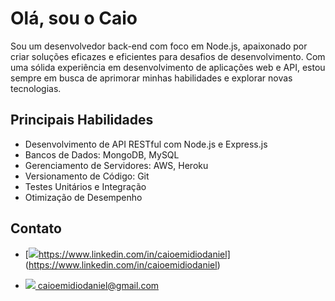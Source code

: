 
# Olá, sou o Caio

Sou um desenvolvedor back-end com foco em Node.js, apaixonado por criar soluções eficazes e eficientes para desafios de desenvolvimento. Com uma sólida experiência em desenvolvimento de aplicações web e API, estou sempre em busca de aprimorar minhas habilidades e explorar novas tecnologias.

## Principais Habilidades

- Desenvolvimento de API RESTful com Node.js e Express.js
- Bancos de Dados: MongoDB, MySQL
- Gerenciamento de Servidores: AWS, Heroku
- Versionamento de Código: Git
- Testes Unitários e Integração
- Otimização de Desempenho

## Contato

- [<img src="https://img.shields.io/badge/-LinkedIn-%230077B5?style=for-the-badge&logo=linkedin&logoColor=white">https://www.linkedin.com/in/caioemidiodaniel]    (https://www.linkedin.com/in/caioemidiodaniel)

  
- <a href="mailto:caioemidiodaniel@gmail.com" target="_blank">
    <img src="https://img.shields.io/badge/-Gmail-%23333?style=for-the-badge&logo=gmail&logoColor=white">
    caioemidiodaniel@gmail.com
  </a>
